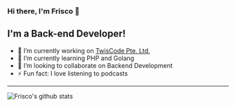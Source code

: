 ### Hi there, I'm Frisco 👋
## I'm a Back-end Developer!

- 🔭 I’m currently working on [TwisCode Pte. Ltd.](https://twiscode.com/)
- 🌱 I’m currently learning PHP and Golang
- 👯 I’m looking to collaborate on Backend Development
- ⚡ Fun fact: I love listening to podcasts

---
![Frisco's github stats](https://github-readme-stats.vercel.app/api?username=frisconp&show_icons=true)
